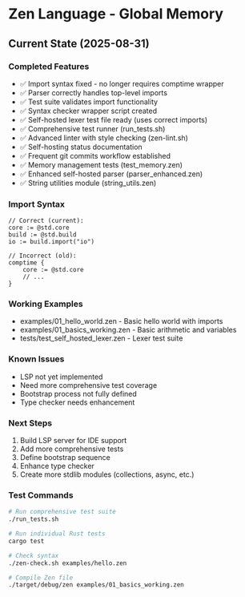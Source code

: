 # Zen Language - Global Memory

## Current State (2025-08-31)

### Completed Features
- ✅ Import syntax fixed - no longer requires comptime wrapper
- ✅ Parser correctly handles top-level imports
- ✅ Test suite validates import functionality
- ✅ Syntax checker wrapper script created
- ✅ Self-hosted lexer test file ready (uses correct imports)
- ✅ Comprehensive test runner (run_tests.sh)
- ✅ Advanced linter with style checking (zen-lint.sh)
- ✅ Self-hosting status documentation
- ✅ Frequent git commits workflow established
- ✅ Memory management tests (test_memory.zen)
- ✅ Enhanced self-hosted parser (parser_enhanced.zen)
- ✅ String utilities module (string_utils.zen)

### Import Syntax
```zen
// Correct (current):
core := @std.core
build := @std.build
io := build.import("io")

// Incorrect (old):
comptime {
    core := @std.core
    // ...
}
```

### Working Examples
- examples/01_hello_world.zen - Basic hello world with imports
- examples/01_basics_working.zen - Basic arithmetic and variables
- tests/test_self_hosted_lexer.zen - Lexer test suite

### Known Issues
- LSP not yet implemented
- Need more comprehensive test coverage
- Bootstrap process not fully defined
- Type checker needs enhancement

### Next Steps
1. Build LSP server for IDE support
2. Add more comprehensive tests
3. Define bootstrap sequence
4. Enhance type checker
5. Create more stdlib modules (collections, async, etc.)

### Test Commands
```bash
# Run comprehensive test suite
./run_tests.sh

# Run individual Rust tests
cargo test

# Check syntax
./zen-check.sh examples/hello.zen

# Compile Zen file
./target/debug/zen examples/01_basics_working.zen
```